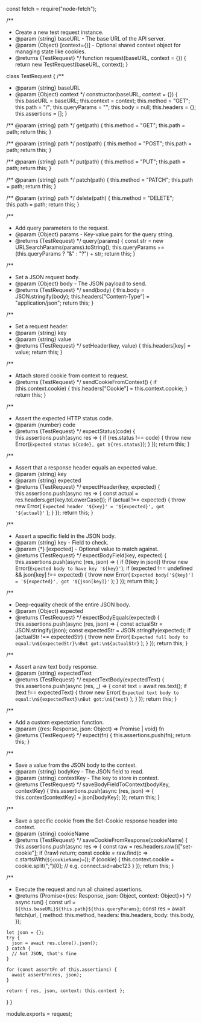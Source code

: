 const fetch = require("node-fetch");

/**
 * Create a new test request instance.
 * @param {string} baseURL - The base URL of the API server.
 * @param {Object} [context={}] - Optional shared context object for managing state like cookies.
 * @returns {TestRequest}
 */
function request(baseURL, context = {}) {
  return new TestRequest(baseURL, context);
}

class TestRequest {
  /**
   * @param {string} baseURL
   * @param {Object} context
   */
  constructor(baseURL, context = {}) {
    this.baseURL = baseURL;
    this.context = context;
    this.method = "GET";
    this.path = "/";
    this.queryParams = "";
    this.body = null;
    this.headers = {};
    this.assertions = [];
  }

  /** @param {string} path */
  get(path) {
    this.method = "GET";
    this.path = path;
    return this;
  }

  /** @param {string} path */
  post(path) {
    this.method = "POST";
    this.path = path;
    return this;
  }

  /** @param {string} path */
  put(path) {
    this.method = "PUT";
    this.path = path;
    return this;
  }

  /** @param {string} path */
  patch(path) {
    this.method = "PATCH";
    this.path = path;
    return this;
  }

  /** @param {string} path */
  delete(path) {
    this.method = "DELETE";
    this.path = path;
    return this;
  }

  /**
   * Add query parameters to the request.
   * @param {Object} params - Key-value pairs for the query string.
   * @returns {TestRequest}
   */
  query(params) {
    const str = new URLSearchParams(params).toString();
    this.queryParams += (this.queryParams ? "&" : "?") + str;
    return this;
  }

  /**
   * Set a JSON request body.
   * @param {Object} body - The JSON payload to send.
   * @returns {TestRequest}
   */
  send(body) {
    this.body = JSON.stringify(body);
    this.headers["Content-Type"] = "application/json";
    return this;
  }

  /**
   * Set a request header.
   * @param {string} key
   * @param {string} value
   * @returns {TestRequest}
   */
  setHeader(key, value) {
    this.headers[key] = value;
    return this;
  }

  /**
   * Attach stored cookie from context to request.
   * @returns {TestRequest}
   */
  sendCookieFromContext() {
    if (this.context.cookie) {
      this.headers["Cookie"] = this.context.cookie;
    }
    return this;
  }

  /**
   * Assert the expected HTTP status code.
   * @param {number} code
   * @returns {TestRequest}
   */
  expectStatus(code) {
    this.assertions.push(async res => {
      if (res.status !== code) {
        throw new Error(`Expected status ${code}, got ${res.status}`);
      }
    });
    return this;
  }

  /**
   * Assert that a response header equals an expected value.
   * @param {string} key
   * @param {string} expected
   * @returns {TestRequest}
   */
  expectHeader(key, expected) {
    this.assertions.push(async res => {
      const actual = res.headers.get(key.toLowerCase());
      if (actual !== expected) {
        throw new Error(
          `Expected header '${key}' = '${expected}', got '${actual}'`
        );
      }
    });
    return this;
  }

  /**
   * Assert a specific field in the JSON body.
   * @param {string} key - Field to check.
   * @param {*} [expected] - Optional value to match against.
   * @returns {TestRequest}
   */
  expectBodyField(key, expected) {
    this.assertions.push(async (res, json) => {
      if (!(key in json)) throw new Error(`Expected body to have key '${key}'`);
      if (expected !== undefined && json[key] !== expected) {
        throw new Error(
          `Expected body['${key}'] = '${expected}', got '${json[key]}'`
        );
      }
    });
    return this;
  }

  /**
   * Deep-equality check of the entire JSON body.
   * @param {Object} expected
   * @returns {TestRequest}
   */
  expectBodyEquals(expected) {
    this.assertions.push(async (res, json) => {
      const actualStr = JSON.stringify(json);
      const expectedStr = JSON.stringify(expected);
      if (actualStr !== expectedStr) {
        throw new Error(
          `Expected full body to equal:\n${expectedStr}\nBut got:\n${actualStr}`
        );
      }
    });
    return this;
  }

  /**
   * Assert a raw text body response.
   * @param {string} expectedText
   * @returns {TestRequest}
   */
  expectTextBody(expectedText) {
    this.assertions.push(async (res, _) => {
      const text = await res.text();
      if (text !== expectedText) {
        throw new Error(
          `Expected text body to equal:\n${expectedText}\nBut got:\n${text}`
        );
      }
    });
    return this;
  }

  /**
   * Add a custom expectation function.
   * @param {(res: Response, json: Object) => Promise<void> | void} fn
   * @returns {TestRequest}
   */
  expect(fn) {
    this.assertions.push(fn);
    return this;
  }

  /**
   * Save a value from the JSON body to the context.
   * @param {string} bodyKey - The JSON field to read.
   * @param {string} contextKey - The key to store in context.
   * @returns {TestRequest}
   */
  saveBodyFieldToContext(bodyKey, contextKey) {
    this.assertions.push(async (res, json) => {
      this.context[contextKey] = json[bodyKey];
    });
    return this;
  }

  /**
   * Save a specific cookie from the Set-Cookie response header into context.
   * @param {string} cookieName
   * @returns {TestRequest}
   */
  saveCookieFromResponse(cookieName) {
    this.assertions.push(async res => {
      const raw = res.headers.raw()["set-cookie"];
      if (!raw) return;
      const cookie = raw.find(c => c.startsWith(`${cookieName}=`));
      if (cookie) {
        this.context.cookie = cookie.split(";")[0]; // e.g. connect.sid=abc123
      }
    });
    return this;
  }

  /**
   * Execute the request and run all chained assertions.
   * @returns {Promise<{res: Response, json: Object, context: Object}>}
   */
  async run() {
    const url = `${this.baseURL}${this.path}${this.queryParams}`;
    const res = await fetch(url, {
      method: this.method,
      headers: this.headers,
      body: this.body,
    });

    let json = {};
    try {
      json = await res.clone().json();
    } catch {
      // Not JSON, that's fine
    }

    for (const assertFn of this.assertions) {
      await assertFn(res, json);
    }

    return { res, json, context: this.context };
  }
}

module.exports = request;

